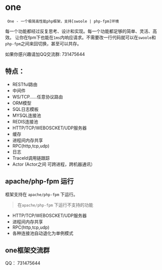 
#  one 

     One - 一个极简高性能php框架，支持[swoole | php-fpm]环境

每一个功能都经过反复思考、设计和实现。每一个功能都足够的简单、灵活、高效。 让你在fpm下也能在`1ms`内响应请求。不需要改一行代码就可以在`swoole`和`php-fpm`之间来回切换，甚至可以共存。

如果你感兴趣请加QQ交流群: 731475644

## 特点：
- RESTful路由
- 中间件
- WS/TCP……任意协议路由
- ORM模型
- SQL日志模板
- MYSQL连接池
- REDIS连接池
- HTTP/TCP/WEBOSCKET/UDP服务器
- 缓存
- 进程间内存共享
- RPC(http,tcp,udp)
- 日志
- TraceId调用链跟踪
- Actor (Actor之间 可跨进程，跨机器通讯）

## apache/php-fpm 运行
框架支持在 `apache/php-fpm` 下运行。  
  
> 在`apache/php-fpm` 下运行不支持的功能
- HTTP/TCP/WEBOSCKET/UDP服务器
- 进程间内存共享
- RPC(http,tcp,udp)
- 各种连接池自动退化为单例模式

## one框架交流群
QQ： 731475644